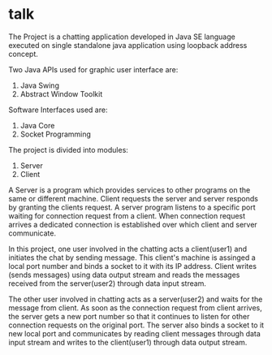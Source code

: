 # talk

The Project is a chatting application developed in Java SE language executed on single standalone java application using loopback address concept.

Two Java APIs used for graphic user interface are:
1. Java Swing
2. Abstract Window Toolkit

Software Interfaces used are:
1. Java Core
2. Socket Programming

The project is divided into modules:
1. Server
2. Client

A Server is a program which provides services to other programs on the same or different machine. Client requests the server and server responds by granting the clients request.
A server program listens to a specific port waiting for connection request from a client. When connection request arrives a dedicated connection is established over which client and server
communicate.

In this project, one user involved in the chatting acts a client(user1) and initiates the chat by sending message. This client's machine is assinged a local port number and binds a socket to it
with its IP address. Client writes (sends messages) using data output stream and reads the messages received from the server(user2) through data input stream.

The other user involved in chatting acts as a server(user2) and waits for the message from client. As soon as the connection request from client arrives, the server gets a new port number 
so that it continues to listen for other connection requests on the original port. The server also binds a socket to it new local port and communicates by reading client messages through 
data input stream and writes to the client(user1) through data output stream.





